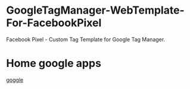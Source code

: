 # GoogleTagManager-WebTemplate-For-FacebookPixel
Facebook Pixel - Custom Tag Template for Google Tag Manager.
# Home google apps
[goggle](https://Goo.gle/3mllN7m)
